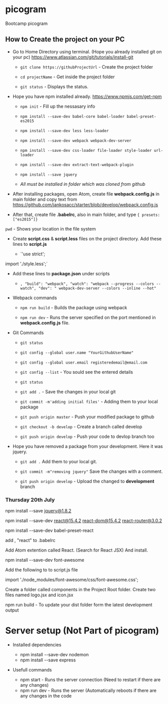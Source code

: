 # picogram
Bootcamp picogram

## How to Create the project on your PC

* Go to Home Directory using terminal. (Hope you already installed git on your pc) https://www.atlassian.com/git/tutorials/install-git

    * `git clone https://githubProjectUrl` - Create the project folder

    * `cd projectName` - Get inside the project folder

    * `git status` - Displays the status.

* Hope you have npm installed already. https://www.npmjs.com/get-npm

   * `npm init` - Fill up the nessasary info

   * `npm install --save-dev babel-core babel-loader babel-preset-es2015`

   * `npm install --save-dev less less-loader`

   * `npm install --save-dev webpack webpack-dev-server`

   * `npm install --save-dev css-loader file-loader style-loader url-loader`

   * `npm install --save-dev extract-text-webpack-plugin`

   * `npm install --save jquery`

   * *All must be installed in folder which was cloned from github*

* After installing packages, open Atom, create file **webpack.config.js** in main folder and copy text from https://github.com/jankosacc/starter/blob/develop/webpack.config.js

* After that, create file **.babelrc**, also in main folder, and type `{ presets: ["es2015"]}`

`pwd` - Shows your location in the file system

* Create **script.css** & **script.less** files on the project directory. Add these lines to **script.js**

   * `'use strict';

import './style.less';`

* Add these lines to **package.json** under scripts

   * `,
    "build": "webpack",
    "watch": "webpack --progress --colors --watch",
    "dev": " webpack-dev-server --colors --inline --hot"`

* Webpack commands

   * `npm run build` - Builds the package using webpack


   * `npm run dev` - Runs the server specified on the port mentioned in **webpack.config.js** file.

* Git Commands

   * `git status`

   * `git config --global user.name "YourGithubUserName"`

   * `git config --global user.email registeredemail@email.com`

   * `git config --list` - You sould see the entered details

   * `git status`

   * `git add .` - Save the changes in your local git

   * `git commit -m'adding initial files'` - Adding them to your local package

   * `git push origin master` - Push your modified package to github

   * `git checkout -b develop` - Create a branch called develop

   * `git push origin develop` - Push your code to devlop branch too

* Hope you have removed a package from your development. Here it was jquery.

   * `git add .` Add them to your local git.

   * `git commit -m"removing jquery"` Save the changes with a comment.

   * `git push origin develop` - Upload the changed to **development** branch

### Thursday 20th July

npm install --save jquery@1.8.2

npm install --save-dev react@15.4.2 react-dom@15.4.2 react-router@3.0.2

npm install --save-dev babel-preset-react

add , "react" to .babelrc

Add Atom extention called React. (Search for React JSX) And install.


npm install --save-dev font-awesome

Add the following to to script.js file

import './node_modules/font-awesome/css/font-awesome.css';

Create a folder called components in the Project Root folder. Create two files named logo.jsx and icon.jsx

npm run build - To update your dist folder form the latest development output




# Server setup (Not Part of picogram)


* Installed dependencies

   * npm install --save-dev nodemon
   * npm install --save express

* Usefull commands
   * npm start - Runs the server connection (Need to restart if there are any changes)
   * npm run dev - Runs the server (Automatically reboots if there are any changes in the code

